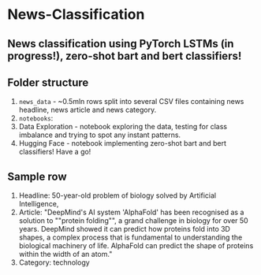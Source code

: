 # News-Classification

## News classification using PyTorch LSTMs (in progress!), zero-shot bart and bert classifiers!

## Folder structure
1. ```news_data``` - ~0.5mln rows split into several CSV files containing news headline, news article and news category. 
2. ```notebooks```:
  1. Data Exploration - notebook exploring the data, testing for class imbalance and trying to spot any instant patterns.
  2. Hugging Face - notebook implementing zero-shot bart and bert classifiers! Have a go! 

## Sample row

1. Headline: 50-year-old problem of biology solved by Artificial Intelligence,
2. Article: "DeepMind's AI system 'AlphaFold' has been recognised as a solution to ""protein folding"", a grand challenge in biology for over 50 years. DeepMind showed it can predict how proteins fold into 3D shapes, a complex process that is fundamental to understanding the biological machinery of life. AlphaFold can predict the shape of proteins within the width of an atom."
3. Category: technology

